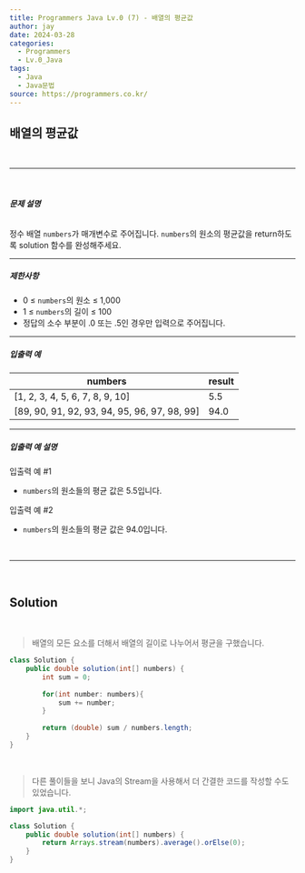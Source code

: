 ```yaml
---
title: Programmers Java Lv.0 (7) - 배열의 평균값
author: jay
date: 2024-03-28
categories:
  - Programmers
  - Lv.0_Java
tags:
  - Java
  - Java문법
source: https://programmers.co.kr/
---
```

## **배열의 평균값**

<br />

---

<br/>

###### **문제 설명**

정수 배열 `numbers`가 매개변수로 주어집니다. `numbers`의 원소의 평균값을 return하도록 solution 함수를 완성해주세요.

---

##### **제한사항**

- 0 ≤ `numbers`의 원소 ≤ 1,000
- 1 ≤ `numbers`의 길이 ≤ 100
- 정답의 소수 부분이 .0 또는 .5인 경우만 입력으로 주어집니다.

---

##### 입출력 예

|numbers|result|
|---|---|
|[1, 2, 3, 4, 5, 6, 7, 8, 9, 10]|5.5|
|[89, 90, 91, 92, 93, 94, 95, 96, 97, 98, 99]|94.0|

---

##### **입출력 예 설명**

입출력 예 #1

- `numbers`의 원소들의 평균 값은 5.5입니다.

입출력 예 #2

- `numbers`의 원소들의 평균 값은 94.0입니다.



<br />

---

<br/>


## **Solution**
<br/>

> 배열의 모든 요소를 더해서 배열의 길이로 나누어서 평균을 구했습니다.

```java
class Solution {
    public double solution(int[] numbers) {
	    int sum = 0;
	    
		for(int number: numbers){
			sum += number;
        }
        
        return (double) sum / numbers.length;
    }
}
```

<br/>

> 다른 풀이들을 보니 Java의 Stream을 사용해서 더 간결한 코드를 작성할 수도 있었습니다.

```java
import java.util.*;

class Solution {
    public double solution(int[] numbers) {
        return Arrays.stream(numbers).average().orElse(0);
	}
}
```

